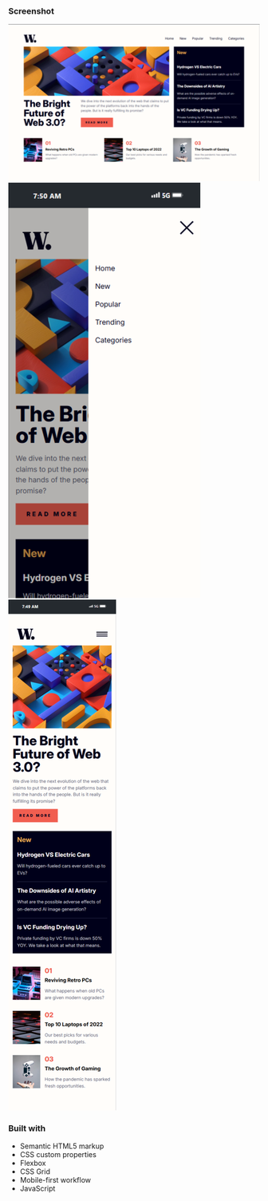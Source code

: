 ### Screenshot

![](./screen%20shot/ss1.png)
![](./screen%20shot/ss2.png)
![](./screen%20shot/ss3.png)

### Built with

- Semantic HTML5 markup
- CSS custom properties
- Flexbox
- CSS Grid
- Mobile-first workflow
- JavaScript
